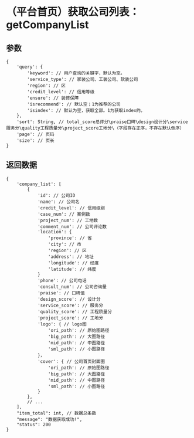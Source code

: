 # （平台首页）获取公司列表：getCompanyList

## 参数

    {
        'query': {
            'keyword': // 用户查询的关键字，默认为空。
            'service_type': // 家装公司、工装公司、软装公司
            'region': // 区
            'credit_level': // 信用等级
            'ensure': // 装修保障
            'isrecommend': // 默认空；1为推荐的公司
            'isindex': // 默认为空，获取全部。1为获取index的。
        },
        'sort': String, // total_score总评分\praise口碑\design设计分\service服务分\quality工程质量分\project_score工地分\（字段存在正序，不存在默认倒序）
        'page': // 页码
        'size': // 页长
    }

## 返回数据

    {
        'company_list': [
            {
                'id': // 公司ID
                'name': // 公司名
                'credit_level': // 信用级别
                'case_num': // 案例数
                'project_num': // 工地数
                'comment_num': // 公司评论数
                'location': {
                    'province': // 省
                    'city': // 市
                    'region': // 区
                    'address': // 地址
                    'longitude': // 经度
                    'latitude': // 纬度
                }
                'phone': // 公司电话
                'consult_num': // 公司咨询量
                'praise': // 口碑值
                'design_score': // 设计分
                'service_score': // 服务分
                'quality_score': // 工程质量分
                'project_score': // 工地分
                'logo': { // logo图
                    'ori_path': // 原始图路径
                    'big_path': // 大图路径
                    'mid_path': // 中图路径
                    'sml_path': // 小图路径
                }，
                'cover': { // 公司首页封面图
                    'ori_path': // 原始图路径
                    'big_path': // 大图路径
                    'mid_path': // 中图路径
                    'sml_path': // 小图路径
                }
            },
            // ...
        ],
        "item_total": int, // 数据总条数
        "message": "数据获取成功!",
        "status": 200
    }
